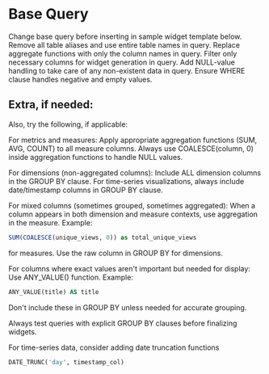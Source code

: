 # Base Query

Change base query before inserting in sample widget template below.
Remove all table aliases and use entire table names in query.
Replace aggregate functions with only the column names in query.
Filter only necessary columns for widget generation in query.
Add NULL-value handling to take care of any non-existent data in query.
Ensure WHERE clause handles negative and empty values.

## Extra, if needed:

Also, try the following, if applicable:

For metrics and measures:
Apply appropriate aggregation functions (SUM, AVG, COUNT) to all measure columns.
Always use COALESCE(column, 0) inside aggregation functions to handle NULL values.

For dimensions (non-aggregated columns):
Include ALL dimension columns in the GROUP BY clause.
For time-series visualizations, always include date/timestamp columns in GROUP BY clause.

For mixed columns (sometimes grouped, sometimes aggregated):
When a column appears in both dimension and measure contexts, use aggregation in the measure.
Example:

```sql
SUM(COALESCE(unique_views, 0)) as total_unique_views
```

for measures.
Use the raw column in GROUP BY for dimensions.

For columns where exact values aren't important but needed for display:
Use ANY_VALUE() function.
Example:

```sql
ANY_VALUE(title) AS title
```

Don't include these in GROUP BY unless needed for accurate grouping.

Always test queries with explicit GROUP BY clauses before finalizing widgets.

For time-series data, consider adding date truncation functions

```sql
DATE_TRUNC('day', timestamp_col)
```
